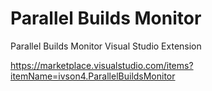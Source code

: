 # Parallel Builds Monitor
Parallel Builds Monitor Visual Studio Extension

https://marketplace.visualstudio.com/items?itemName=ivson4.ParallelBuildsMonitor